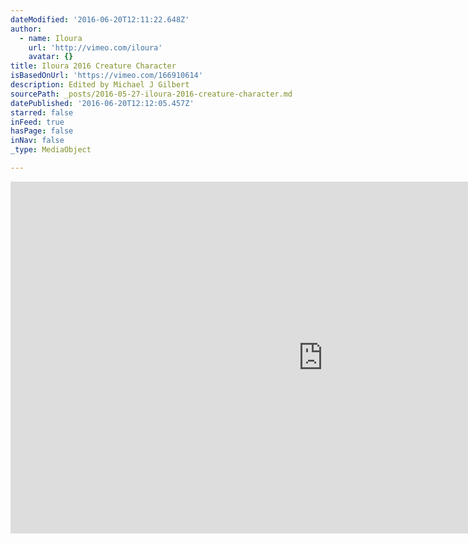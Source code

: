 ```yaml
---
dateModified: '2016-06-20T12:11:22.648Z'
author:
  - name: Iloura
    url: 'http://vimeo.com/iloura'
    avatar: {}
title: Iloura 2016 Creature Character
isBasedOnUrl: 'https://vimeo.com/166910614'
description: Edited by Michael J Gilbert
sourcePath: _posts/2016-05-27-iloura-2016-creature-character.md
datePublished: '2016-06-20T12:12:05.457Z'
starred: false
inFeed: true
hasPage: false
inNav: false
_type: MediaObject

---
```

<iframe src="https://cdn.embedly.com/widgets/media.html?src=https%3A%2F%2Fplayer.vimeo.com%2Fvideo%2F166910614&amp;url=https%3A%2F%2Fvimeo.com%2F166910614&amp;image=http%3A%2F%2Fi.vimeocdn.com%2Fvideo%2F571104064_1280.jpg&amp;key=b7d04c9b404c499eba89ee7072e1c4f7&amp;type=text%2Fhtml&amp;schema=vimeo" width="1000" height="563" scrolling="no" frameborder="0" allowfullscreen="" style=""></iframe>